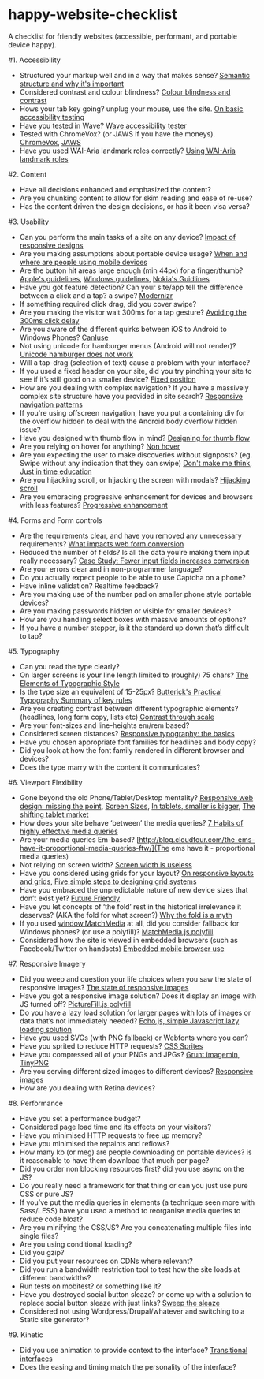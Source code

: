 happy-website-checklist
=======================

A checklist for friendly websites (accessible, performant, and portable device happy). 

#1. Accessibility

- Structured your markup well and in a way that makes sense?    [Semantic structure and why it's important](http://webaim.org/techniques/semanticstructure/)
- Considered contrast and colour blindness?     [Colour blindness and contrast](http://www.visionaustralia.org/digital-access-cca)
- Hows your tab key going? unplug your mouse, use the site.     [On basic accessibility testing](http://24ways.org/2013/coding-towards-accessibility/)
- Have you tested in Wave?  [Wave accessibility tester](http://wave.webaim.org/)
- Tested with ChromeVox? (or JAWS if you have the moneys).          [ChromeVox](http://www.chromevox.com/), [JAWS](http://www.freedomscientific.com/products/fs/jaws-product-page.asp)
- Have you used WAI-Aria landmark roles correctly?          [Using WAI-Aria landmark roles](http://blog.paciellogroup.com/2013/02/using-wai-aria-landmarks-2013/)

#2. Content

- Have all decisions enhanced and emphasized the content?
- Are you chunking content to allow for skim reading and ease of re-use?
- Has the content driven the design decisions, or has it been visa versa?

#3. Usability

- Can you perform the main tasks of a site on any device? [Impact of responsive designs](http://www.lukew.com/ff/entry.asp?1691)
- Are you making assumptions about portable device usage? [When and where are people using mobile devices](http://www.lukew.com/ff/entry.asp?1263)
- Are the button hit areas large enough (min 44px) for a finger/thumb? [Apple's guidelines](http://developer.apple.com/iphone/library/documentation/UserExperience/Conceptual/MobileHIG/DesigningNativeApp/DesigningNativeApp.html#//apple_ref/doc/uid/TP40006556-CH4-SW1), [Windows guidelines](http://go.microsoft.com/?linkid=9713252), [Nokia's Guidlines](http://library.developer.nokia.com/index.jsp?topic=/S60_5th_Edition_Cpp_Developers_Library/GUID-5486EFD3-4660-4C19-A007-286DE48F6EEF.html)
- Have you got feature detection? Can your site/app tell the difference between a click and a tap? a swipe? [Modernizr](http://modernizr.com/)
- If something required click drag, did you cover swipe?
- Are you making the visitor wait 300ms for a tap gesture? [Avoiding the 300ms click delay](http://timkadlec.com/2013/11/Avoiding-the-300ms-click-delay-accessibly/)
- Are you aware of the different quirks between iOS to Android to Windows Phones? [CanIuse](http://caniuse.com/)
- Not using unicode for hamburger menus (Android will not render)? [Unicode hamburger does not work](https://twitter.com/davatron5000/status/341646818926530560)
- Will a tap-drag (selection of text) cause a problem with your interface?
- If you used a fixed header on your site, did you try pinching your site to see if it’s still good on a smaller device? [Fixed position](http://bradfrostweb.com/blog/mobile/fixed-position/)
- How are you dealing with complex navigation? If you have a massively complex site structure have you provided in site search? [Responsive navigation patterns](http://bradfrostweb.com/blog/web/responsive-nav-patterns/)
- If you're using offscreen navigation, have you put a containing div for the overflow hidden to deal with the Android body overflow hidden issue?
- Have you designed with thumb flow in mind? [Designing for thumb flow](http://www.lukew.com/ff/entry.asp?1734)
- Are you relying on hover for anything? [Non hover](http://trentwalton.com/2010/07/05/non-hover/)
- Are you expecting the user to make discoveries without signposts? (eg. Swipe without any indication that they can swipe) [Don't make me think](http://www.sensible.com/dmmt.html), [Just in time education](http://www.lukew.com/ff/entry.asp?1786)
- Are you hijacking scroll, or hijacking the screen with modals? [Hijacking scroll](http://trentwalton.com/2013/10/23/scroll-hijacking/)
- Are you embracing progressive enhancement for devices and browsers with less features? [Progressive enhancement](http://adactio.com/journal/1700/)

#4. Forms and Form controls

- Are the requirements clear, and have you removed any unnecessary requirements? [What impacts web form conversion](http://www.lukew.com/ff/entry.asp?1416)
- Reduced the number of fields? Is all the data you’re making them input really necessary? [Case Study: Fewer input fields increases conversion](http://www.lukew.com/ff/entry.asp?910)
- Are your errors clear and in non-programmer language?
- Do you actually expect people to be able to use Captcha on a phone?
- Have inline validation? Realtime feedback?
- Are you making use of the number pad on smaller phone style portable devices?
- Are you making passwords hidden or visible for smaller devices?
- How are you handling select boxes with massive amounts of options?
- If you have a number stepper, is it the standard up down that’s difficult to tap?

#5. Typography 

- Can you read the type clearly?
- On larger screens is your line length limited to (roughly) 75 chars? [The Elements of Typographic Style](http://www.amazon.com/Elements-Typographic-Style-Robert-Bringhurst/dp/0881792063)
- Is the type size an equivalent of 15-25px? [Butterick's Practical Typography Summary of key rules](http://practicaltypography.com/summary-of-key-rules.html)
- Are you creating contrast between different typographic elements? (headlines, long form copy, lists etc) [Contrast through scale](http://typecast.com/blog/contrast-through-scale)
- Are your font-sizes and line-heights em/rem based?
- Considered screen distances? [Responsive typography: the basics](http://ia.net/blog/responsive-typography-the-basics/)
- Have you chosen appropriate font families for headlines and body copy?
- Did you look at how the font family rendered in different browser and devices?
- Does the type marry with the content it communicates?

#6. Viewport Flexibility

- Gone beyond the old Phone/Tablet/Desktop mentality?  [Responsive web design: missing the point](http://bradfrostweb.com/blog/web/responsive-web-design-missing-the-point/), [Screen Sizes](http://screensiz.es/phone), [In tablets, smaller is bigger](http://www.lukew.com/ff/entry.asp?1695), [The shifting tablet market](http://www.lukew.com/ff/entry.asp?1692)
- How does your site behave ‘between’ the media queries? [7 Habits of highly effective media queries](http://bradfrostweb.com/blog/post/7-habits-of-highly-effective-media-queries/#content)
- Are your media queries Em-based? [http://blog.cloudfour.com/the-ems-have-it-proportional-media-queries-ftw/](The ems have it - proportional media queries)
- Not relying on screen.width? [Screen.width is useless](http://www.quirksmode.org/blog/archives/2013/11/screenwidth_is.html)
- Have you considered using grids for your layout? [On responsive layouts and grids](http://dbushell.com/2013/03/19/on-responsive-layout-and-grids/), [Five simple steps to designing grid systems](http://www.markboulton.co.uk/journal/five-simple-steps-to-designing-grid-systems-preface)
- Have you embraced the unpredictable nature of new device sizes that don’t exist yet? [Future Friendly](http://futurefriendlyweb.com/) 
- Have you let concepts of ‘the fold’ rest in the historical irrelevance it deserves? (AKA the fold for what screen?) [Why the fold is a myth](http://blog.kissmetrics.com/why-the-fold-is-a-myth/)
- If you used [window.MatchMedia](https://developer.mozilla.org/en-US/docs/Web/API/Window.matchMedia) at all, did you consider fallback for Windows phones? (or use a polyfill)? [MatchMedia.js polyfill](https://github.com/paulirish/matchMedia.js/)
- Considered how the site is viewed in embedded browsers (such as Facebook/Twitter on handsets) [Embedded mobile browser use](http://www.lukew.com/ff/entry.asp?1801)

#7. Responsive Imagery

- Did you weep and question your life choices when you saw the state of responsive images? [The state of responsive images](http://html5doctor.com/responsive-images-end-of-year-report/)
- Have you got a responsive image solution? Does it display an image with JS turned off? [PictureFill.js polyfill](https://github.com/scottjehl/picturefill)
- Do you have a lazy load solution for larger pages with lots of images or data that’s not immediately needed? [Echo.js, simple Javascript lazy loading solution](http://toddmotto.com/echo-js-simple-javascript-image-lazy-loading/)
- Have you used SVGs (with PNG fallback) or Webfonts where you can?
- Have you sprited to reduce HTTP requests? [CSS Sprites](http://css-tricks.com/css-sprites/)
- Have you compressed all of your PNGs and JPGs? [Grunt imagemin](https://github.com/gruntjs/grunt-contrib-imagemin), [TinyPNG](https://tinypng.com/)
- Are you serving different sized images to different devices? [Responsive images](http://blog.cloudfour.com/responsive-imgs/)
- How are you dealing with Retina devices?

#8. Performance

- Have you set a performance budget?
- Considered page load time and its effects on your visitors?
- Have you minimised HTTP requests to free up memory?
- Have you minimised the repaints and reflows?
- How many kb (or meg) are people downloading on portable devices? is it reasonable to have them download that much per page?
- Did you order non blocking resources first? did you use async on the JS?
- Do you really need a framework for that thing or can you just use pure CSS or pure JS?
- If you’ve put the media queries in elements (a technique seen more with Sass/LESS) have you used a method to reorganise media queries to reduce code bloat?
- Are you minifying the CSS/JS? Are you concatenating multiple files into single files?
- Are you using conditional loading?
- Did you gzip?
- Did you put your resources on CDNs where relevant?
- Did you run a bandwidth restriction tool to test how the site loads at different bandwidths?
- Run tests on mobitest? or something like it?
- Have you destroyed social button sleaze? or come up with a solution to replace social button sleaze with just links? [Sweep the sleaze](http://ia.net/blog/sweep-the-sleaze/)
- Considered not using Wordpress/Drupal/whatever and switching to a Static site generator?

#9. Kinetic

- Did you use animation to provide context to the interface? [Transitional interfaces](https://medium.com/design-ux/926eb80d64e3) 
- Does the easing and timing match the personality of the interface?

